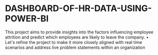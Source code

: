 # DASHBOARD-OF-HR-DATA-USING-POWER-BI
This project aims to provide insights into the factors influencing employee attrition and predict which  employees are likely to leave the company.   • Let's refine the project to make it more closely aligned with real time scenarios and address live  problem statements within an organization 
